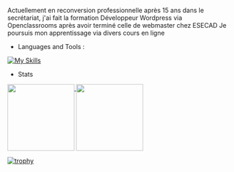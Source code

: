 Actuellement en reconversion professionnelle après 15 ans dans le secrétariat, j'ai fait la formation Développeur Wordpress via Openclassrooms après avoir terminé celle de webmaster chez ESECAD
Je poursuis mon apprentissage via divers cours en ligne

- Languages and Tools :

[![My Skills](https://skillicons.dev/icons?i=html,css,vscode,wordpress,php,javascript,figma)](https://skillicons.dev)

- Stats

<a href="https://github.com/VanessaFauvet">
  <img height="150" align="top" src="https://github-readme-stats.vercel.app/api/top-langs/?username=VanessaFauvet&layout=compact&theme=dracula" />
</a>

<a href="https://github.com/VanessaFauvet/github-readme-stats">
  <img height="150" align="top" src="https://github-readme-stats.vercel.app/api?username=VanessaFauvet&show_icons=true&theme=dracula" />
</a>

[![trophy](https://github-profile-trophy.vercel.app/?username=VanessaFauvet&theme=dracula)](https://github.com/VanessaFauvet/github-profile-trophy)
